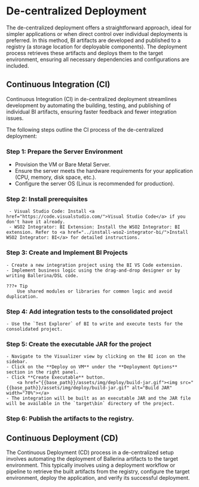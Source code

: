 # De-centralized Deployment

The de-centralized deployment offers a straightforward approach, ideal for simpler applications or when direct control over individual deployments is preferred. In this method, BI artifacts are developed and published to a registry (a storage location for deployable components). The deployment process retrieves these artifacts and deploys them to the target environment, ensuring all necessary dependencies and configurations are included.

## Continuous Integration (CI)

Continuous Integration (CI) in de-centralized deployment streamlines development by automating the building, testing, and publishing of individual BI artifacts, ensuring faster feedback and fewer integration issues.

The following steps outline the CI process of the de-centralized deployment:

### Step 1: Prepare the Server Environment 

* Provision the VM or Bare Metal Server.
* Ensure the server meets the hardware requirements for your application (CPU, memory, disk space, etc.).
* Configure the server OS (Linux is recommended for production).

### Step 2: Install prerequisites

     - Visual Studio Code: Install <a href="https://code.visualstudio.com/">Visual Studio Code</a> if you don't have it already.
     - WSO2 Integrator: BI Extension: Install the WSO2 Integrator: BI extension. Refer to <a href="../install-wso2-integrator-bi/">Install WSO2 Integrator: BI</a> for detailed instructions.


### Step 3: Create and Implement BI Projects

    - Create a new integration project using the BI VS Code extension.
    - Implement business logic using the drag-and-drop designer or by writing Ballerina/DSL code.

    ???+ Tip
        Use shared modules or libraries for common logic and avoid duplication.

### Step 4: Add integration tests to the consolidated project
    - Use the `Test Explorer` of BI to write and execute tests for the consolidated project.    

### Step 5: Create the executable JAR for the project

    - Navigate to the Visualizer view by clicking on the BI icon on the sidebar.
    - Click on the **Deploy on VM** under the **Deployment Options** section in the right panel.
    - Click **Create Executable** button.       
        <a href="{{base_path}}/assets/img/deploy/build-jar.gif"><img src="{{base_path}}/assets/img/deploy/build-jar.gif" alt="Build JAR" width="70%"></a> 
    - The integration will be built as an executable JAR and the JAR file will be available in the `target\bin` directory of the project.

### Step 6: Publish the artifacts to the registry.

## Continuous Deployment (CD)

The Continuous Deployment (CD) process in a de-centralized setup involves automating the deployment of Ballerina artifacts to the target environment. This typically involves using a deployment workflow or pipeline to retrieve the built artifacts from the registry, configure the target environment, deploy the application, and verify its successful deployment.
